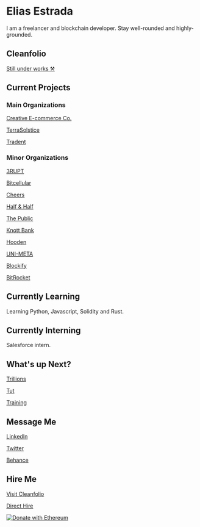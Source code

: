 # Elias Estrada
I am a freelancer and blockchain developer.
Stay well-rounded and highly-grounded.

## Cleanfolio
[Still under works ⚒️](https://elicharlese-cleanfolio.vercel.app/)

## Current Projects
### Main Organizations
[Creative E-commerce Co.]()

[TerraSolstice]()

[Tradent]()

### Minor Organizations
[3RUPT]()

[Bitcellular]()

[Cheers]()

[Half & Half]()

[The Public]()

[Knott Bank]()

[Hooden]()

[UNI-META]()

[Blockify]()

[BitRocket]()

## Currently Learning
Learning Python, Javascript, Solidity and Rust.

## Currently Interning
Salesforce intern.

## What's up Next?
[Trillions]()

[Tut]()

[Training]()

## Message Me 
[LinkedIn](linkedin.com/in/eliasestrada/)

[Twitter](https://twitter.com/chaincec)

[Behance](https://www.behance.net/eliasestrada3)

## Hire Me 
[Visit Cleanfolio](https://elicharlese-cleanfolio.vercel.app/hire-me)

[Direct Hire](https://www.upwork.com/workwith/coachcec)

[![Donate with Ethereum](https://en.cryptobadges.io/badge/big/0xA0E2284C43DbfcFdd0eE468c1b7a331b9B9F9001?showBalance=true)](https://en.cryptobadges.io/donate/0xA0E2284C43DbfcFdd0eE468c1b7a331b9B9F9001)
